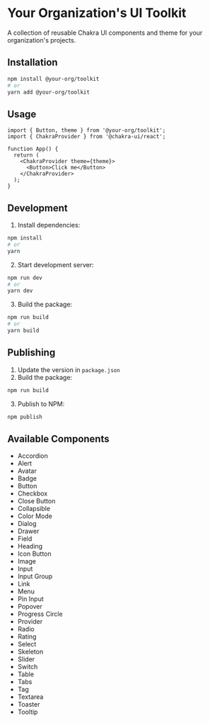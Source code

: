 <!-- TODO @tom2drum rewrite README -->

# Your Organization's UI Toolkit

A collection of reusable Chakra UI components and theme for your organization's projects.

## Installation

```bash
npm install @your-org/toolkit
# or
yarn add @your-org/toolkit
```

## Usage

```tsx
import { Button, theme } from '@your-org/toolkit';
import { ChakraProvider } from '@chakra-ui/react';

function App() {
  return (
    <ChakraProvider theme={theme}>
      <Button>Click me</Button>
    </ChakraProvider>
  );
}
```

## Development

1. Install dependencies:
```bash
npm install
# or
yarn
```

2. Start development server:
```bash
npm run dev
# or
yarn dev
```

3. Build the package:
```bash
npm run build
# or
yarn build
```

## Publishing

1. Update the version in `package.json`
2. Build the package:
```bash
npm run build
```
3. Publish to NPM:
```bash
npm publish
```

## Available Components

- Accordion
- Alert
- Avatar
- Badge
- Button
- Checkbox
- Close Button
- Collapsible
- Color Mode
- Dialog
- Drawer
- Field
- Heading
- Icon Button
- Image
- Input
- Input Group
- Link
- Menu
- Pin Input
- Popover
- Progress Circle
- Provider
- Radio
- Rating
- Select
- Skeleton
- Slider
- Switch
- Table
- Tabs
- Tag
- Textarea
- Toaster
- Tooltip 